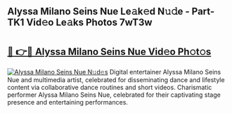 ## Alyssa Milano Seins Nue Le𝚊k𝚎d N𝚞𝚍e - Part-TK1 Vid𝚎o Le𝚊ks Photos 7wT3w

# <h2><a href="http://fb6mf3p.evod.top/?m=Alyssa+Milano+Seins+Nue">🔗 👉🔴 Alyssa Milano Seins Nue Vid𝚎o Ph𝚘t𝚘s</a></h2>

[![Alyssa Milano Seins Nue N𝚞d𝚎s](https://i.imgur.com/8V9OHl7.gif)](http://fb6mf3p.evod.top/?m=Alyssa+Milano+Seins+Nue)
Digital entertainer Alyssa Milano Seins Nue and multimedia artist, celebrated for disseminating dance and lifestyle content via collaborative dance routines and short videos. Charismatic performer Alyssa Milano Seins Nue, celebrated for their captivating stage presence and entertaining performances. 
